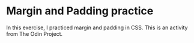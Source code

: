 # Margin and Padding practice
In this exercise, I practiced margin and padding in CSS. This is an activity from The Odin Project.